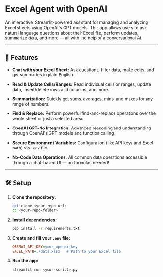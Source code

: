 # Excel Agent with OpenAI

An interactive, Streamlit-powered assistant for managing and analyzing Excel sheets using OpenAI's GPT models. This app allows users to ask natural language questions about their Excel file, perform updates, summarize data, and more — all with the help of a conversational AI.

---

## 🚀 Features

* **Chat with your Excel Sheet:**
  Ask questions, filter data, make edits, and get summaries in plain English.

* **Read & Update Cells/Ranges:**
  Read individual cells or ranges, update data, insert/delete rows and columns, and more.

* **Summarization:**
  Quickly get sums, averages, mins, and maxes for any range of numbers.

* **Find & Replace:**
  Perform powerful find-and-replace operations over the whole sheet or just a selected area.

* **OpenAI GPT-4o Integration:**
  Advanced reasoning and understanding through OpenAI's GPT models and function calling.

* **Secure Environment Variables:**
  Configuration (like API keys and Excel path) via `.env` file.

* **No-Code Data Operations:**
  All common data operations accessible through a chat-based UI — no formulas needed!

---

## 🛠️ Setup

1. **Clone the repository:**

   ```bash
   git clone <your-repo-url>
   cd <your-repo-folder>
   ```

2. **Install dependencies:**

   ```bash
   pip install -r requirements.txt
   ```

3. **Create and fill your `.env` file:**

   ```ini
   OPENAI_API_KEY=your_openai_key
   EXCEL_PATH=./data.xlsx   # Path to your Excel file
   ```

4. **Run the app:**

   ```bash
   streamlit run <your-script>.py
   ```

